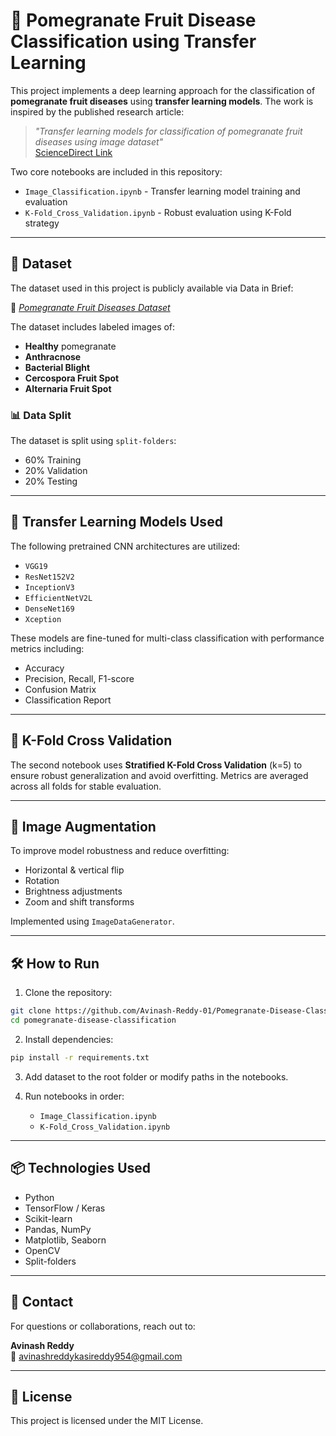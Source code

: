# 🍎 Pomegranate Fruit Disease Classification using Transfer Learning

This project implements a deep learning approach for the classification of **pomegranate fruit diseases** using **transfer learning models**. The work is inspired by the published research article:

> *"Transfer learning models for classification of pomegranate fruit diseases using image dataset"*  
> [ScienceDirect Link](https://www.sciencedirect.com/science/article/pii/S2352340924002531)

Two core notebooks are included in this repository:
- `Image_Classification.ipynb` - Transfer learning model training and evaluation
- `K-Fold_Cross_Validation.ipynb` - Robust evaluation using K-Fold strategy

---

## 📂 Dataset

The dataset used in this project is publicly available via Data in Brief:

🔗 *[Pomegranate Fruit Diseases Dataset](https://doi.org/10.1016/j.dib.2024.110284)*

The dataset includes labeled images of:
- **Healthy** pomegranate
- **Anthracnose**
- **Bacterial Blight**
- **Cercospora Fruit Spot**
- **Alternaria Fruit Spot**

### 📊 Data Split
The dataset is split using `split-folders`:
- 60% Training
- 20% Validation
- 20% Testing

---

## 🧠 Transfer Learning Models Used

The following pretrained CNN architectures are utilized:
- `VGG19`
- `ResNet152V2`
- `InceptionV3`
- `EfficientNetV2L`
- `DenseNet169`
- `Xception`

These models are fine-tuned for multi-class classification with performance metrics including:
- Accuracy
- Precision, Recall, F1-score
- Confusion Matrix
- Classification Report

---

## 🧪 K-Fold Cross Validation

The second notebook uses **Stratified K-Fold Cross Validation** (k=5) to ensure robust generalization and avoid overfitting. Metrics are averaged across all folds for stable evaluation.

---

## 📸 Image Augmentation

To improve model robustness and reduce overfitting:
- Horizontal & vertical flip
- Rotation
- Brightness adjustments
- Zoom and shift transforms

Implemented using `ImageDataGenerator`.

---

## 🛠️ How to Run

1. Clone the repository:

```bash
git clone https://github.com/Avinash-Reddy-01/Pomegranate-Disease-Classification-DeepLearning.git
cd pomegranate-disease-classification
```

2. Install dependencies:

```bash
pip install -r requirements.txt
```

3. Add dataset to the root folder or modify paths in the notebooks.

4. Run notebooks in order:
   - `Image_Classification.ipynb`
   - `K-Fold_Cross_Validation.ipynb`

---

## 📦 Technologies Used

- Python
- TensorFlow / Keras
- Scikit-learn
- Pandas, NumPy
- Matplotlib, Seaborn
- OpenCV
- Split-folders

---

## 📧 Contact

For questions or collaborations, reach out to:

**Avinash Reddy**  
📧 avinashreddykasireddy954@gmail.com

---

## 📝 License

This project is licensed under the MIT License.
